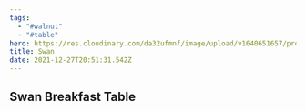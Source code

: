 ```yaml
---
tags:
  - "#walnut"
  - "#table"
hero: https://res.cloudinary.com/da32ufmnf/image/upload/v1640651657/proportional.design-v2/roop_l4jj0j.jpg
title: Swan
date: 2021-12-27T20:51:31.542Z
---
```


## Swan Breakfast Table
